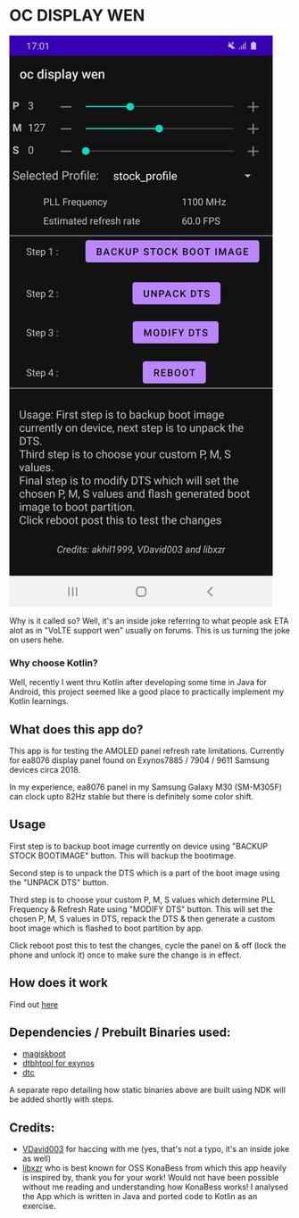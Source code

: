 # OC DISPLAY WEN

![homescreen](https://github.com/akhil1999/ocdisplaywen/blob/main/docs/homescreen.jpg)

Why is it called so? Well, it's an inside joke referring to what people ask ETA alot as in "VoLTE support wen" usually on forums. This is us turning the joke on users hehe.

### Why choose Kotlin? 

Well, recently I went thru Kotlin after developing some time in Java for Android, this project seemed like a good place to practically implement my Kotlin learnings.

## What does this app do?

This app is for testing the AMOLED panel refresh rate limitations.
Currently for ea8076 display panel found on Exynos7885 / 7904 / 9611 Samsung devices circa 2018.

In my experience, ea8076 panel in my Samsung Galaxy M30 (SM-M305F) can clock upto 82Hz stable but there is definitely some color shift.

## Usage

First step is to backup boot image currently on device using "BACKUP STOCK BOOTIMAGE" button. This will backup the bootimage.

Second step is to unpack the DTS which is a part of the boot image using the "UNPACK DTS" button.

Third step is to choose your custom P, M, S values which determine PLL Frequency & Refresh Rate using "MODIFY DTS" button.
This will set the chosen P, M, S values in DTS, repack the DTS & then generate a custom boot image which is flashed to boot partition by app.

Click reboot post this to test the changes, cycle the panel on & off (lock the phone and unlock it) once to make sure the change is in effect.

## How does it work

Find out [here](https://github.com/akhil1999/ocdisplaywen/blob/main/how_it_works.md)

## Dependencies / Prebuilt Binaries used:
- [magiskboot](https://github.com/topjohnwu/Magisk)
- [dtbhtool for exynos](https://github.com/akhil1999/dtc-aosp/blob/standalone/dtbtool.c)
- [dtc](https://github.com/akhil1999/dtc-aosp)

A separate repo detailing how static binaries above are built using NDK will be added shortly with steps.

## Credits:
 * [VDavid003](https://github.com/VDavid003) for haccing with me (yes, that's not a typo, it's an inside joke as well)
 * [libxzr](https://github.com/libxzr) who is best known for OSS KonaBess from which this app heavily is inspired by, thank you for your work! Would not have been possible without me reading and understanding how KonaBess works! I analysed the App which is written in Java and ported code to Kotlin as an exercise.
